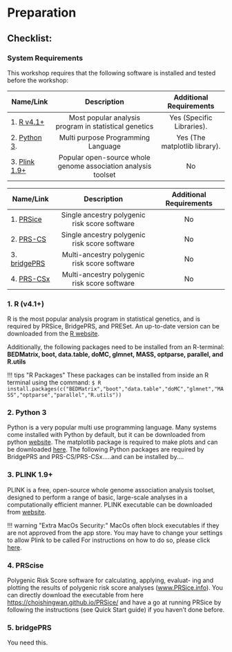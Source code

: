 [//]: ![Screenshot](img/sib1.jpg)

# Preparation 

## Checklist: 

### System Requirements
This workshop requires that the following software is installed and tested before the workshop: 


| Name/Link | Description  | Additional Requirements 
| -----------------|:----------:|:----------:|
| 1. [R v4.1+](https://www.r-project.org/) | Most popular analysis program  in statistical genetics | Yes (Specific Libraries).  
| 2. [Python 3](https://www.python.org/downloads/).  | Multi purpose Programming Language | Yes (The matplotlib library).  
| 3. [Plink 1.9+](https://www.cog-genomics.org/software) | Popular open-source whole genome association analysis toolset | No 



| Name/Link | Description  | Additional Requirements 
| -----------------|:----------:|:----------:|
| 1. [PRSice](https://choishingwan.github.io/PRSice/)  | Single ancestry polygenic risk score software | No 
| 2. [PRS-CS](https://github.com/getian107/PRScs)  | Single ancestry polygenic risk score software | No
| 3. [bridgePRS](www.bridgePRS.net)  | Multi-ancestry polygenic risk score software | No 
| 4. [PRS-CSx](https://github.com/getian107/PRScs)  | Multi-ancestry polygenic risk score software | No




### 1. R (v4.1+) 
R is the most popular analysis program in statistical genetics, and is required by PRSice, BridgePRS, and PRESet. An up-to-date version can be downloaded from the [R website](https://www.r-project.org/).  

Additionally, the following packages need to be installed from an R-terminal:  **BEDMatrix, boot, data.table, doMC, glmnet, MASS, optparse, parallel, and R.utils**

!!! tips "R Packages"
    These packages can be installed from inside an R terminal using the command:
        ```
        $ R
        install.packages(c("BEDMatrix","boot","data.table","doMC","glmnet","MASS","optparse","parallel","R.utils"))
        ```

### 2. Python 3 
Python is a very popular multi use programming language.  Many systems come installed with Python by default, 
but it can be downloaded from python [website](https://www.python.org/downloads/).  The matplotlib package is required to make plots and can be downloaded [here](https://matplotlib.org/stable/users/installing/index.html).
The following Python packages are required by BridgePRS and PRS-CS/PRS-CSx.....and can be installed by....


### 3. PLINK 1.9+
PLINK is a free, open-source whole genome association
analysis toolset, designed to perform a range of basic, large-scale analyses
in a computationally efficient manner. PLINK executable can be downloaded
from [website](https://www.cog-genomics.org/software).


!!! warning "Extra MacOs Security:"
    MacOs often block executables if they are not approved from the app store.
    You may have to change your settings to allow Plink to be called
    For instructions on how to do so, please click [here](req_mac.md).

### 4. PRScise 
Polygenic Risk Score software for calculating, applying, evaluat-
ing and plotting the results of polygenic risk score analyses (www.PRSice.info).
You can directly download the executable from here
https://choishingwan.github.io/PRSice/ and have a go at running PRSice
by following the instructions (see Quick Start guide) if you haven’t done
before.


### 5. bridgePRS
You need this.  



<!--
### 1. R (v4.1+) 
R is the most popular analysis program in statistical genetics, and is required by PRSice, BridgePRS, and PRESet. An up-to-date version can be downloaded from the 
[R website](https://www.r-project.org/).  

| Operating System | Link | Notes | 
| -----------------|:----------:|:----:| 
| Linux  64-bit | [v1.0.2](https://github.com/clivehoggart/BridgePRS/archive/refs/heads/main.zip) | Updated 7-12-2024 |  
| Mac  64-bit   | [v1.0.2](https://github.com/clivehoggart/BridgePRS/archive/refs/heads/main.zip) | Updated 6-27-2024 | 
| Windows       | NA     | Not Available | 

# Reference Panels 
| Source | Link | Notes | 
| -----------------|:----------:|:----:| 
| HapMap | [v1.0.2](https://github.com/clivehoggart/BridgePRS/archive/refs/heads/main.zip) | Updated 7-12-2024 |  
| 1000G_   | [v1.0.2](https://github.com/clivehoggart/BridgePRS/archive/refs/heads/main.zip) | Updated 6-27-2024 | 
| Windows       | NA     | Not Available | 
| 1000G Ref Panel | [1000G_ref.tar.gz](https://drive.google.com/file/d/1djAEwRiQsh4veinSLHO3laGjNF95vvN9/view?usp=drive_link) | Optional (Unzip into data directory to use) |    
| 1000G Ref Panel | [1000G_ref.tar.gz](https://drive.google.com/file/d/1djAEwRiQsh4veinSLHO3laGjNF95vvN9/view?usp=drive_link) | Optional (Unzip into data directory to use) |    
-->








<!--

|BridgePRS Packages |Reference Panels|
|--|--|
|<table> <tr><th> OS </th><th> Link </th><th> Last Update  </th></tr>  <tr><td> Linux 64-Bit </td><td> [v1.0.3](https://github.com/clivehoggart/BridgePRS/archive/refs/heads/main.zip) </td><td> 7-12-2024 </td></tr>  </th></tr>  <tr><td> Mac 64-Bit </td><td> [v1.0.3](https://github.com/clivehoggart/BridgePRS/archive/refs/heads/main.zip) </td><td> 6-16-2024 </td></tr> </th></tr>  <tr><td> Windows </td><td> NA </td><td> Not Available </td></tr> </table> | <table> <tr><th> Download Link  </th><th> Size </th><th> More Information </th></tr><tr><td> [HapMap Variants](https://drive.google.com/file/d/1EGFap5wjKxIT42SWHKr9MUOzVnK9CVew/view?usp=drive_link) </td><td> <1GB </td><td> [International HapMap Project](https://www.genome.gov/10001688/international-hapmap-project) </td></tr>  </th></tr>  <tr><td> [1000 Genomes Variants: MAF>5%](https://drive.google.com/file/d/1rmxKcTGF8XTYU0E7jAIkKsCeedGMNwDE/view?usp=drive_link) </td><td> 8GB </td><td> [International Genome Sample Resource](https://www.internationalgenome.org/) </td></tr> </th></tr>  </td><td> [1000 Genomes variants: MAF>1%](https://drive.google.com/file/d/1RuC8J_qJLDSLnQ4uOGuxx9uGSWg5fxKn/view?usp=drive_link) </td><td> 14GB </td><td> [International Genome Sample Resource](https://www.internationalgenome.org/) </td></tr> </table>

-->

<!--
|BridgePRS Package |Reference Panels|
|--|--|
|<table> <tr><th> OS </th><th> Link </th><th> Last Update  </th></tr>  <tr><td> Linux 64-Bit 
</td><td> [v1.0.3](https://github.com/clivehoggart/BridgePRS/archive/refs/heads/main.zip) 
</td><td> 7-12-2024 </td></tr>  </th></tr>  <tr><td> Mac 64-Bit 
</td><td> [v1.0.3](https://github.com/clivehoggart/BridgePRS/archive/refs/heads/main.zip) 
</td><td> 6-16-2024 
</td></tr> </th></tr>  <tr><td> Windows </td><td> NA </td><td> Not Available </td></tr> </table>       
| <table> <tr><th>Source</th><th>Link  </th><th> Notes </th></tr><tr><td> HapMap </td><td> [v1.0.3](https://github.com/clivehoggart/BridgePRS/archive/refs/heads/main.zip) 
</td><td> Cool </td></tr>  </th></tr>  <tr><td> 1k Genomes </td><td> [v1.0.3](https://github.com/clivehoggart/BridgePRS/archive/refs/heads/main.zip) 
</td><td> Cool </td></tr> </th></tr>  <tr><td> Windows </td><td> [v1.0.03](www.google.com) 
</td><td> Cool </td></tr> </table>     
-->



